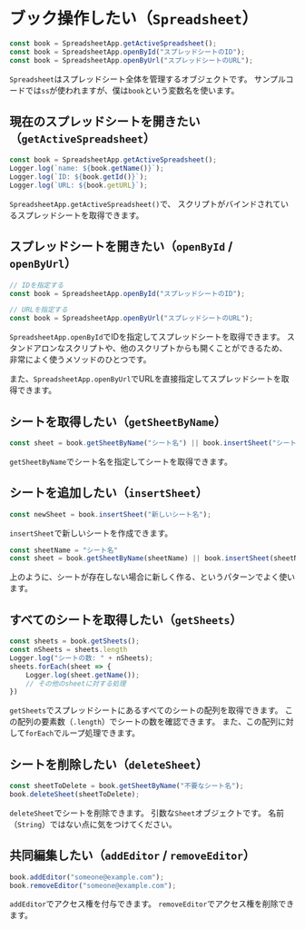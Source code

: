 # ブック操作したい（`Spreadsheet`）

```js
const book = SpreadsheetApp.getActiveSpreadsheet();
const book = SpreadsheetApp.openById("スプレッドシートのID");
const book = SpreadsheetApp.openByUrl("スプレッドシートのURL");
```

`Spreadsheet`はスプレッドシート全体を管理するオブジェクトです。
サンプルコードでは`ss`が使われますが、僕は`book`という変数名を使います。

## 現在のスプレッドシートを開きたい（`getActiveSpreadsheet`）

```js
const book = SpreadsheetApp.getActiveSpreadsheet();
Logger.log(`name: ${book.getName()}`);
Logger.log(`ID: ${book.getId()}`);
Logger.log(`URL: ${book.getURL}`);
```

`SpreadsheetApp.getActiveSpreadsheet()`で、
スクリプトがバインドされているスプレッドシートを取得できます。

## スプレッドシートを開きたい（`openById` / `openByUrl`）

```js
// IDを指定する
const book = SpreadsheetApp.openById("スプレッドシートのID");

// URLを指定する
const book = SpreadsheetApp.openByUrl("スプレッドシートのURL");
```

`SpreadsheetApp.openById`でIDを指定してスプレッドシートを取得できます。
スタンドアロンなスクリプトや、他のスクリプトからも開くことができるため、
非常によく使うメソッドのひとつです。

また、`SpreadsheetApp.openByUrl`でURLを直接指定してスプレッドシートを取得できます。

## シートを取得したい（`getSheetByName`）

```js
const sheet = book.getSheetByName("シート名") || book.insertSheet("シート名");
```

`getSheetByName`でシート名を指定してシートを取得できます。

## シートを追加したい（`insertSheet`）

```js
const newSheet = book.insertSheet("新しいシート名");
```

`insertSheet`で新しいシートを作成できます。

```js
const sheetName = "シート名"
const sheet = book.getSheetByName(sheetName) || book.insertSheet(sheetName);
```

上のように、シートが存在しない場合に新しく作る、というパターンでよく使います。

## すべてのシートを取得したい（`getSheets`）

```js
const sheets = book.getSheets();
const nSheets = sheets.length
Logger.log("シートの数: " + nSheets);
sheets.forEach(sheet => {
    Logger.log(sheet.getName());
    // その他のsheetに対する処理
})
```

`getSheets`でスプレッドシートにあるすべてのシートの配列を取得できます。
この配列の要素数（`.length`）でシートの数を確認できます。
また、この配列に対して`forEach`でループ処理できます。

## シートを削除したい（`deleteSheet`）

```js
const sheetToDelete = book.getSheetByName("不要なシート名");
book.deleteSheet(sheetToDelete);
```

`deleteSheet`でシートを削除できます。
引数な`Sheet`オブジェクトです。
名前（`String`）ではない点に気をつけてください。

## 共同編集したい（`addEditor` / `removeEditor`）

```js
book.addEditor("someone@example.com");
book.removeEditor("someone@example.com");
```

`addEditor`でアクセス権を付与できます。
`removeEditor`でアクセス権を削除できます。
